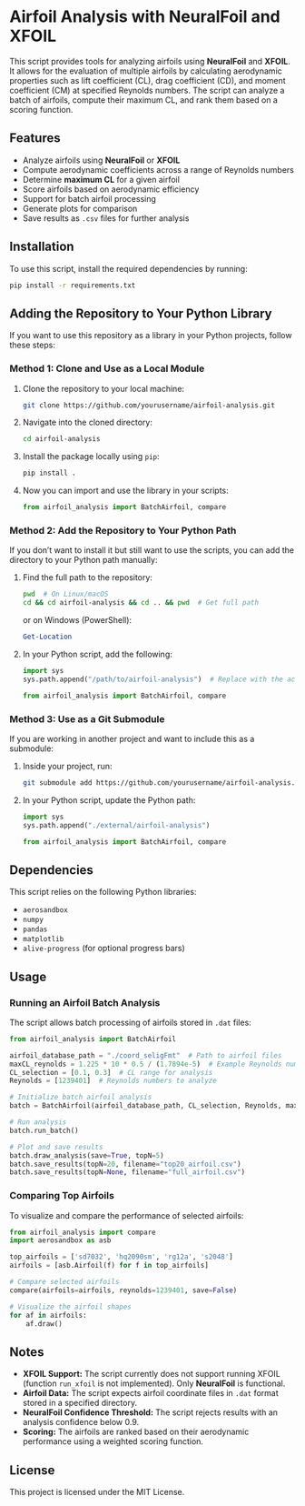 # Airfoil Analysis with NeuralFoil and XFOIL

This script provides tools for analyzing airfoils using **NeuralFoil** and **XFOIL**. It allows for the evaluation of multiple airfoils by calculating aerodynamic properties such as lift coefficient (CL), drag coefficient (CD), and moment coefficient (CM) at specified Reynolds numbers. The script can analyze a batch of airfoils, compute their maximum CL, and rank them based on a scoring function.

## Features

- Analyze airfoils using **NeuralFoil** or **XFOIL**
- Compute aerodynamic coefficients across a range of Reynolds numbers
- Determine **maximum CL** for a given airfoil
- Score airfoils based on aerodynamic efficiency
- Support for batch airfoil processing
- Generate plots for comparison
- Save results as `.csv` files for further analysis

## Installation

To use this script, install the required dependencies by running:

```sh
pip install -r requirements.txt
```

## Adding the Repository to Your Python Library

If you want to use this repository as a library in your Python projects, follow these steps:

### Method 1: Clone and Use as a Local Module

1. Clone the repository to your local machine:

   ```sh
   git clone https://github.com/yourusername/airfoil-analysis.git
   ```

2. Navigate into the cloned directory:

   ```sh
   cd airfoil-analysis
   ```

3. Install the package locally using `pip`:

   ```sh
   pip install .
   ```

4. Now you can import and use the library in your scripts:

   ```python
   from airfoil_analysis import BatchAirfoil, compare
   ```

### Method 2: Add the Repository to Your Python Path

If you don’t want to install it but still want to use the scripts, you can add the directory to your Python path manually:

1. Find the full path to the repository:

   ```sh
   pwd  # On Linux/macOS
   cd && cd airfoil-analysis && cd .. && pwd  # Get full path
   ```

   or on Windows (PowerShell):

   ```powershell
   Get-Location
   ```

2. In your Python script, add the following:

   ```python
   import sys
   sys.path.append("/path/to/airfoil-analysis")  # Replace with the actual path

   from airfoil_analysis import BatchAirfoil, compare
   ```

### Method 3: Use as a Git Submodule

If you are working in another project and want to include this as a submodule:

1. Inside your project, run:

   ```sh
   git submodule add https://github.com/yourusername/airfoil-analysis.git external/airfoil-analysis
   ```

2. In your Python script, update the Python path:

   ```python
   import sys
   sys.path.append("./external/airfoil-analysis")

   from airfoil_analysis import BatchAirfoil, compare
   ```


## Dependencies

This script relies on the following Python libraries:

- `aerosandbox`
- `numpy`
- `pandas`
- `matplotlib`
- `alive-progress` (for optional progress bars)

## Usage

### Running an Airfoil Batch Analysis

The script allows batch processing of airfoils stored in `.dat` files:

```python
from airfoil_analysis import BatchAirfoil

airfoil_database_path = "./coord_seligFmt"  # Path to airfoil files
maxCL_reynolds = 1.225 * 10 * 0.5 / (1.7894e-5)  # Example Reynolds number
CL_selection = [0.1, 0.3]  # CL range for analysis
Reynolds = [1239401]  # Reynolds numbers to analyze

# Initialize batch airfoil analysis
batch = BatchAirfoil(airfoil_database_path, CL_selection, Reynolds, maxCL_reynolds=maxCL_reynolds)

# Run analysis
batch.run_batch()

# Plot and save results
batch.draw_analysis(save=True, topN=5)
batch.save_results(topN=20, filename="top20_airfoil.csv")
batch.save_results(topN=None, filename="full_airfoil.csv")
```

### Comparing Top Airfoils

To visualize and compare the performance of selected airfoils:

```python
from airfoil_analysis import compare
import aerosandbox as asb

top_airfoils = ['sd7032', 'hq2090sm', 'rg12a', 's2048']
airfoils = [asb.Airfoil(f) for f in top_airfoils]

# Compare selected airfoils
compare(airfoils=airfoils, reynolds=1239401, save=False)

# Visualize the airfoil shapes
for af in airfoils:
    af.draw()
```

## Notes

- **XFOIL Support:** The script currently does not support running XFOIL (function `run_xfoil` is not implemented). Only **NeuralFoil** is functional.
- **Airfoil Data:** The script expects airfoil coordinate files in `.dat` format stored in a specified directory.
- **NeuralFoil Confidence Threshold:** The script rejects results with an analysis confidence below 0.9.
- **Scoring:** The airfoils are ranked based on their aerodynamic performance using a weighted scoring function.

## License

This project is licensed under the MIT License.
